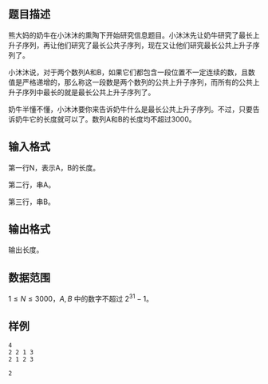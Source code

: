 ## 题目描述


熊大妈的奶牛在小沐沐的熏陶下开始研究信息题目。小沐沐先让奶牛研究了最长上升子序列，再让他们研究了最长公共子序列，现在又让他们研究最长公共上升子序列了。

小沐沐说，对于两个数列A和B，如果它们都包含一段位置不一定连续的数，且数值是严格递增的，那么称这一段数是两个数列的公共上升子序列，而所有的公共上升子序列中最长的就是最长公共上升子序列了。

奶牛半懂不懂，小沐沐要你来告诉奶牛什么是最长公共上升子序列。不过，只要告诉奶牛它的长度就可以了。数列A和B的长度均不超过3000。

## 输入格式

第一行N，表示A，B的长度。

第二行，串A。

第三行，串B。

## 输出格式

输出长度。

## 数据范围

$1\leq N \leq 3000$，$A,B$ 中的数字不超过 $2^{31}-1$。

## 样例

```input1
4
2 2 1 3
2 1 2 3
```

```output1
2
```

